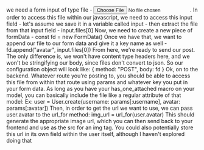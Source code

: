 we need a form input of type file - <input type="file"/>.
In order to access this file within our javascript, we need to access this input field - let's assume we save it in a variable called input - then extract the file from that input field - input.files[0]
Now, we need to create a new piece of formData - const fd = new FormData()
Once we have that, we want to append our file to our form data and give it a key name as well - fd.append("avatar", input.files[0])
From here, we're ready to send our post. The only difference is, we won't have content type headers here, and we won't be stringifying our body, since files don't convert to json. So our configuration object will look like:
{
method: "POST",
body: fd
} 
Ok, on to the backend.
Whatever route you're posting to, you should be able to access this file from within that route using params  and whatever key you put in your form data. As long as you have your has_one_attached macro on your model, you can basically include the file like a regular attribute of that model:
Ex: user = User.create(username: params[:username], avatar: params[:avatar])
Then, in order to get the url we want to use, we can pass user.avatar to the url_for method: img_url = url_for(user.avatar)
This should generate the appropriate image url, which you can then send back to your frontend and use as the src for an img tag.
You could also potentially store this url in its own field within the user itself, although I haven't explored doing that
